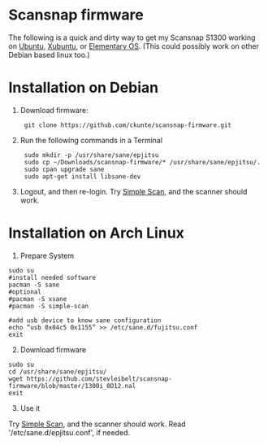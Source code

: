 # Scansnap firmware

The following is a quick and dirty way to get my Scansnap S1300 working on [Ubuntu][u], [Xubuntu][x], or [Elementary OS][e]. (This could possibly work on other Debian based linux too.)

# Installation on Debian

1. Download firmware:

        git clone https://github.com/ckunte/scansnap-firmware.git

2. Run the following commands in a Terminal

        sudo mkdir -p /usr/share/sane/epjitsu
        sudo cp ~/Downloads/scansnap-firmware/* /usr/share/sane/epjitsu/.
        sudo cpan upgrade sane
        sudo apt-get install libsane-dev
        
3. Logout, and then re-login. Try [Simple Scan][ss], and the scanner should work.

[u]: http://www.ubuntu.com/
[x]: http://xubuntu.org/
[e]: http://elementary.io/ "elementary OS"
[ss]: https://launchpad.net/simple-scan "Simple Scanning Utility."

# Installation on Arch Linux

1. Prepare System

```
sudo su
#install needed software
pacman -S sane
#optional
#pacman -S xsane
#pacman -S simple-scan

#add usb device to know sane configuration
echo “usb 0x04c5 0x1155” >> /etc/sane.d/fujitsu.conf
exit
```

2. Download firmware

```
sudo su
cd /usr/share/sane/epjitsu/
wget https://github.com/stevleibelt/scansnap-firmware/blob/master/1300i_0D12.nal
exit
```

3. Use it

Try [Simple Scan][ss], and the scanner should work.
Read '/etc/sane.d/epjitsu.conf', if needed.
